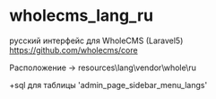 # wholecms_lang_ru
русский интерфейс для WholeCMS (Laravel5) https://github.com/wholecms/core

Расположение -> resources\lang\vendor\whole\ru

+sql для таблицы 'admin_page_sidebar_menu_langs' 

